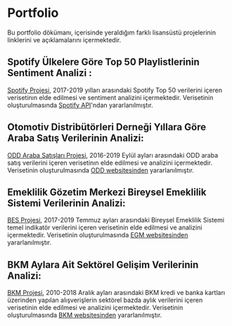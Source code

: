# Portfolio 
Bu portfolio dökümanı, içerisinde yeraldığım farklı lisansüstü projelerinin linklerini ve açıklamalarını içermektedir.

## Spotify Ülkelere Göre Top 50 Playlistlerinin Sentiment Analizi :
[Spotify Projesi](https://pjournal.github.io/mef03g-spo-R-ify/SpotifyR/EDA_Final_Report.html), 2017-2019 yılları arasındaki Spotify Top 50 verilerini içeren verisetinın elde edilmesi ve sentiment analizini içermektedir. Verisetinin oluşturulmasında [Spotify API](https://developer.spotify.com/documentation/web-api/)'ndan yararlanılmıştır.

## Otomotiv Distribütörleri Derneği Yıllara Göre Araba Satış Verilerinin Analizi:
[ODD Araba Satışları Projesi](https://pjournal.github.io/mef03g-spo-R-ify/ODD-Group-Assignment-by-spoRify.html), 2016-2019 Eylül ayları arasındaki ODD araba satış verilerini içeren verisetinın elde edilmesi ve analizini içermektedir. Verisetinin oluşturulmasında [ODD websitesinden](http://www.odd.org.tr/web_2837_1/neuralnetwork.aspx?type=36) yararlanılmıştır.

## Emeklilik Gözetim Merkezi Bireysel Emeklilik Sistemi Verilerinin Analizi:
[BES Projesi](https://pjournal.github.io/mef03g-spo-R-ify/BES_Assignment.html), 2017-2019 Temmuz ayları arasındaki Bireysel Emeklilik Sistemi temel indikatör verilerini içeren verisetinin elde edilmesi ve analizini içermektedir. Verisetinin oluşturulmasında [EGM websitesinden](https://www.egm.org.tr/bilgi-merkezi/istatistikler/) yararlanılmıştır.

## BKM Aylara Ait Sektörel Gelişim Verilerinin Analizi:
[BKM Projesi](https://pjournal.github.io/mef03g-spo-R-ify/BES_Assignment.html), 2010-2018 Aralık ayları arasındaki BKM kredi ve banka kartları üzerinden yapılan alışverişlerin sektörel bazda aylık verilerini içeren verisetinin elde edilmesi ve analizini içermektedir. Verisetinin oluşturulmasında [BKM websitesinden](https://bkm.com.tr/secilen-aya-ait-sektorel-gelisim/?filter_year=2019&filter_month=1&List=Listele) yararlanılmıştır.



